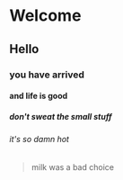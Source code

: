 # Welcome
## Hello
### you have arrived
#### and life is good
##### don't sweat the small stuff
###### it's so damn hot
> milk was a bad choice
